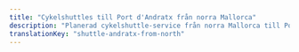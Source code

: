 ```yaml
---
title: "Cykelshuttles till Port d'Andratx från norra Mallorca"
description: "Planerad cykelshuttle-service från norra Mallorca till Port d'Andratx. Cykla ena vägen, shuttle tillbaka."
translationKey: "shuttle-andratx-from-north"
---
```


<!-- Content will be added later -->
